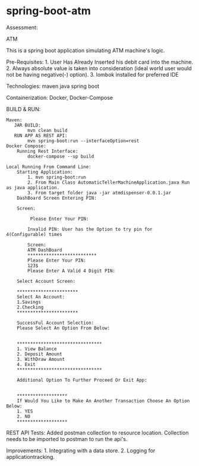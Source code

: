 # spring-boot-atm
 
Assessment:

ATM

This is a spring boot application simulating ATM machine's logic.

Pre-Requisites:
    1. User Has Already Inserted his debit card into the machine.
    2. Always absolute value is taken into consideration (ideal world user would not be having negative(-) option).
    3. lombok installed for preferred IDE

Technologies:
  maven
  java
  spring boot

  Containerization: 
     Docker, Docker-Compose


BUILD & RUN:

    Maven:
       JAR BUILD: 
            mvn clean build
       RUN APP AS REST API:
            mvn spring-boot:run --interfaceOption=rest
    Docker Compose:
        Running Rest Interface: 
            docker-compose --up build
    
    Local Running From Command Line: 
        Starting Application:
            1. mvn spring-boot:run
            2. From Main Class AutomaticTellerMachineApplication.java Run as java application.
            3. From target folder java -jar atmdispenser-0.0.1.jar
        DashBoard Screen Entering PIN:

        Screen:

             Please Enter Your PIN:

            Invalid PIN: User has the Option to try pin for 4(Configurable) times

            Screen:
            ATM DashBoard
            **************************
            Please Enter Your PIN:
            123$
            Please Enter A Valid 4 Digit PIN:

        Select Account Screen:

        ***********************
        Select An Account:
        1.Savings
        2.Checking
        ***********************

        SuccessFul Account Selection:
        Please Select An Option From Below:


        ********************************
        1. View Balance
        2. Deposit Amount
        3. WithDraw Amount
        4. Exit
        ********************************

        Additional Option To Further Proceed Or Exit App:


        *******************
        If Would You Like to Make An Another Transaction Choose An Option Below:
        1. YES
        2. NO
        *******************

REST API Tests:
   Added postman collection to resource location. 
   Collection needs to be imported to postman to run the api's.

Improvements:
    1. Integrating with a data store.
    2. Logging for applicationtracking.
